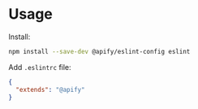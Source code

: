 # Usage

Install:

```bash
npm install --save-dev @apify/eslint-config eslint
```

Add `.eslintrc` file:

```json
{
  "extends": "@apify"
}
```
